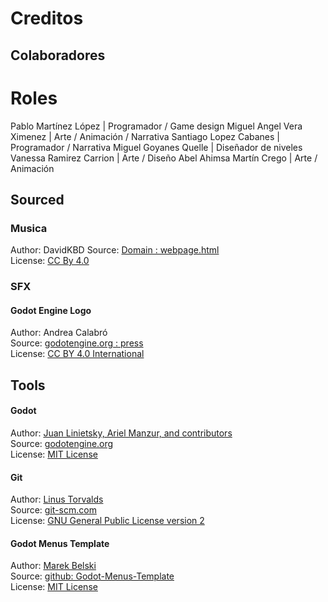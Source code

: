 # Creditos
## Colaboradores

# Roles
Pablo Martínez López | Programador / Game design 
Miguel Angel Vera Ximenez | Arte / Animación / Narrativa
Santiago Lopez Cabanes | Programador / Narrativa
Miguel Goyanes Quelle | Diseñador de niveles
Vanessa Ramirez Carrion | Arte / Diseño
Abel Ahimsa Martín Crego | Arte / Animación

## Sourced
### Musica
Author: DavidKBD 
Source: [Domain : webpage.html](https://www.davidkbd.com/music-packs)  
License: [CC By 4.0](https://creativecommons.org/licenses/by/4.0/)
### SFX

#### Godot Engine Logo
Author: Andrea Calabró  
Source: [godotengine.org : press](https://godotengine.org/press/)  
License: [CC BY 4.0 International](https://github.com/godotengine/godot/blob/master/LOGO_LICENSE.txt) 

## Tools
#### Godot
Author: [Juan Linietsky, Ariel Manzur, and contributors](https://godotengine.org/contact)  
Source: [godotengine.org](https://godotengine.org/)  
License: [MIT License](https://github.com/godotengine/godot/blob/master/LICENSE.txt) 

#### Git
Author: [Linus Torvalds](https://github.com/torvalds)  
Source: [git-scm.com](https://git-scm.com/downloads)  
License: [GNU General Public License version 2](https://opensource.org/licenses/GPL-2.0)

#### Godot Menus Template
Author: [Marek Belski](https://github.com/Maaack/Godot-Menus-Template/graphs/contributors)  
Source: [github: Godot-Menus-Template](https://github.com/Maaack/Godot-Menus-Template)  
License: [MIT License](LICENSE.txt)  
